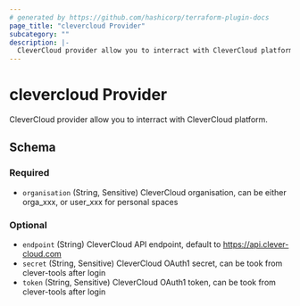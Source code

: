```yaml
---
# generated by https://github.com/hashicorp/terraform-plugin-docs
page_title: "clevercloud Provider"
subcategory: ""
description: |-
  CleverCloud provider allow you to interract with CleverCloud platform.
---
```


# clevercloud Provider

CleverCloud provider allow you to interract with CleverCloud platform.



<!-- schema generated by tfplugindocs -->
## Schema

### Required

- `organisation` (String, Sensitive) CleverCloud organisation, can be either orga_xxx, or user_xxx for personal spaces

### Optional

- `endpoint` (String) CleverCloud API endpoint, default to https://api.clever-cloud.com
- `secret` (String, Sensitive) CleverCloud OAuth1 secret, can be took from clever-tools after login
- `token` (String, Sensitive) CleverCloud OAuth1 token, can be took from clever-tools after login

